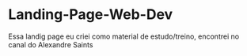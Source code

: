 # Landing-Page-Web-Dev
Essa landig page eu criei como material de estudo/treino, encontrei no canal do Alexandre Saints
